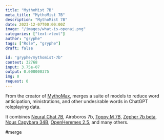 ```yaml
---
title: "MythoMist 7B"
meta_title: "MythoMist 7B"
description: "MythoMist 7B"
date: 2023-12-07T00:00:00Z
image: "/images/what-is-openai.png"
categories: ["text->text"]
author: "gryphe"
tags: ["Role", "gryphe"]
draft: false

id: "gryphe/mythomist-7b"
context: 32768
input: 3.75e-07
output: 0.000000375
img: 0
request: 0
---
```


From the creator of [MythoMax](/models/gryphe/mythomax-l2-13b), merges a suite of models to reduce word anticipation, ministrations, and other undesirable words in ChatGPT roleplaying data.

It combines [Neural Chat 7B](/models/intel/neural-chat-7b), Airoboros 7b, [Toppy M 7B](/models/undi95/toppy-m-7b), [Zepher 7b beta](/models/huggingfaceh4/zephyr-7b-beta), [Nous Capybara 34B](/models/nousresearch/nous-capybara-34b), [OpenHeremes 2.5](/models/teknium/openhermes-2.5-mistral-7b), and many others.

#merge

